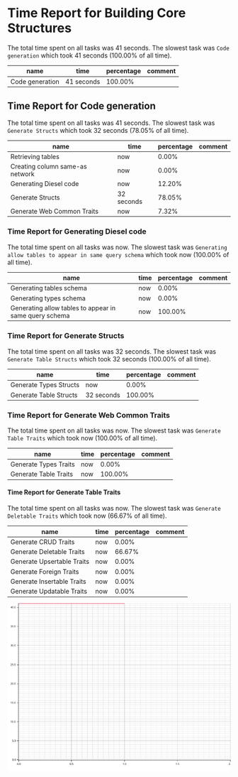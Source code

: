 # Time Report for Building Core Structures

The total time spent on all tasks was 41 seconds.
The slowest task was `Code generation` which took 41 seconds (100.00% of all time).

| name            | time       | percentage | comment |
|-----------------|------------|------------|---------|
| Code generation | 41 seconds | 100.00%    |         |

## Time Report for Code generation

The total time spent on all tasks was 41 seconds.
The slowest task was `Generate Structs` which took 32 seconds (78.05% of all time).

| name                            | time       | percentage | comment |
|---------------------------------|------------|------------|---------|
| Retrieving tables               | now        | 0.00%      |         |
| Creating column same-as network | now        | 0.00%      |         |
| Generating Diesel code          | now        | 12.20%     |         |
| Generate Structs                | 32 seconds | 78.05%     |         |
| Generate Web Common Traits      | now        | 7.32%      |         |

### Time Report for Generating Diesel code

The total time spent on all tasks was now.
The slowest task was `Generating allow tables to appear in same query schema` which took now (100.00% of all time).

| name                                                   | time | percentage | comment |
|--------------------------------------------------------|------|------------|---------|
| Generating tables schema                               | now  | 0.00%      |         |
| Generating types schema                                | now  | 0.00%      |         |
| Generating allow tables to appear in same query schema | now  | 100.00%    |         |

### Time Report for Generate Structs

The total time spent on all tasks was 32 seconds.
The slowest task was `Generate Table Structs` which took 32 seconds (100.00% of all time).

| name                   | time       | percentage | comment |
|------------------------|------------|------------|---------|
| Generate Types Structs | now        | 0.00%      |         |
| Generate Table Structs | 32 seconds | 100.00%    |         |

### Time Report for Generate Web Common Traits

The total time spent on all tasks was now.
The slowest task was `Generate Table Traits` which took now (100.00% of all time).

| name                  | time | percentage | comment |
|-----------------------|------|------------|---------|
| Generate Types Traits | now  | 0.00%      |         |
| Generate Table Traits | now  | 100.00%    |         |

#### Time Report for Generate Table Traits

The total time spent on all tasks was now.
The slowest task was `Generate Deletable Traits` which took now (66.67% of all time).

| name                       | time | percentage | comment |
|----------------------------|------|------------|---------|
| Generate CRUD Traits       | now  | 0.00%      |         |
| Generate Deletable Traits  | now  | 66.67%     |         |
| Generate Upsertable Traits | now  | 0.00%      |         |
| Generate Foreign Traits    | now  | 0.00%      |         |
| Generate Insertable Traits | now  | 0.00%      |         |
| Generate Updatable Traits  | now  | 0.00%      |         |

![Plot](time_requirements_report.png)
